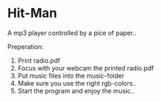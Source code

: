 # Hit-Man
A mp3 player controlled by a pice of paper..

Preperation:
1. Print radio.pdf
2. Focus with your webcam the printed radio.pdf
3. Put music files into the music-folder
4. Make sure you use the right rgb-colors..
5. Start the program and enjoy the music..
